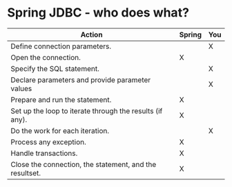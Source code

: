 # Spring JDBC &#45; who does what?

Action|Spring|You
--|--|--
Define connection parameters.||X
Open the connection.|X|
Specify the SQL statement.||X
Declare parameters and provide parameter values||X
Prepare and run the statement.|X|
Set up the loop to iterate through the results (if any).|X|
Do the work for each iteration.||X
Process any exception.|X|
Handle transactions.|X|
Close the connection, the statement, and the resultset.|X|
